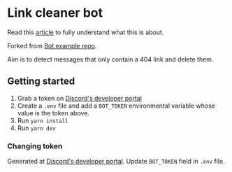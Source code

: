 # Link cleaner bot

Read this [article](https://medium.freecodecamp.org/how-to-create-a-discord-bot-under-15-minutes-fb2fd0083844) to fully understand what this is about.

Forked from [Bot example repo](https://github.com/thomlom/discord-bot-example).

Aim is to detect messages that only contain a 404 link and delete them.

## Getting started

1. Grab a token on [Discord's developer portal](https://discordapp.com/developers/applications)
2. Create a `.env` file and add a `BOT_TOKEN` environmental variable whose value is the token above.
3. Run `yarn install`
4. Run `yarn dev`

### Changing token

Generated at [Discord's developer portal](https://discordapp.com/developers/applications).
Update `BOT_TOKEN` field in `.env` file.